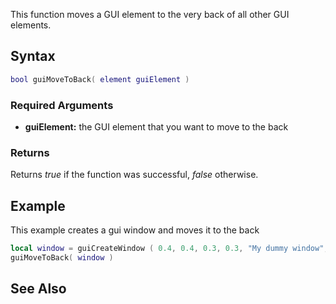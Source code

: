 This function moves a GUI element to the very back of all other GUI elements.

Syntax
------

``` lua
bool guiMoveToBack( element guiElement )
```

### Required Arguments

-   **guiElement:** the GUI element that you want to move to the back

### Returns

Returns *true* if the function was successful, *false* otherwise.

Example
-------

This example creates a gui window and moves it to the back

``` lua
local window = guiCreateWindow ( 0.4, 0.4, 0.3, 0.3, "My dummy window", true )
guiMoveToBack( window )
```

See Also
--------
